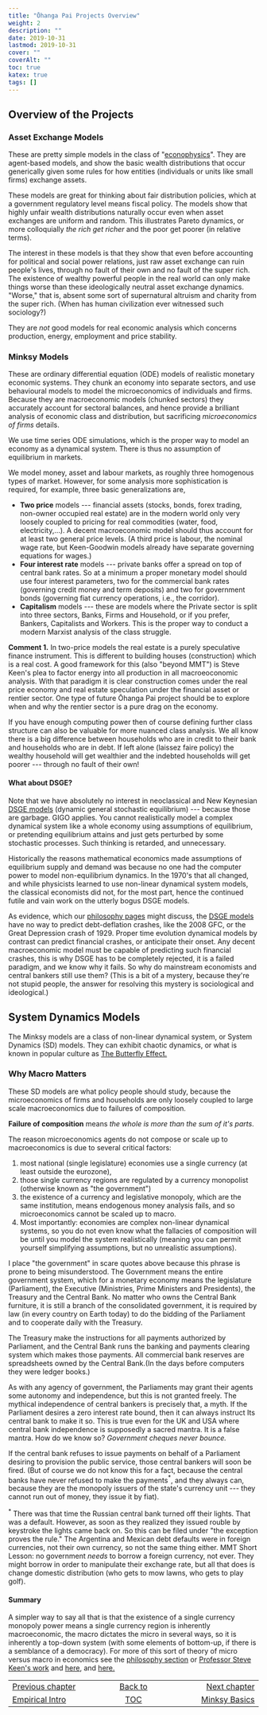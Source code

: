 ```yaml
---
title: "Ōhanga Pai Projects Overview"
weight: 2
description: ""
date: 2019-10-31
lastmod: 2019-10-31
cover: ""
coverAlt: ""
toc: true
katex: true
tags: []
---
```


## Overview of the Projects

### Asset Exchange Models

These are pretty simple models in the class of "[econophysics](https://en.wikipedia.org/wiki/Econophysics)".
They are agent-based models, and show the basic wealth distributions that 
occur generically given some rules for how entities (individuals or units 
like small firms) exchange assets.

These models are great for thinking about fair distribution policies, which at 
a government regulatory level means fiscal policy. The models show that highly 
unfair wealth distributions naturally occur even when asset exchanges are 
uniform and random. This illustrates Pareto dynamics, or more colloquially 
*the rich get richer* and the poor get poorer (in relative terms).

The interest in these models is that they show that even before accounting for 
political and social power relations, just raw asset exchange can ruin 
people's lives, through no fault of their own and no fault of the super rich. 
The existence of wealthy powerful people in the real world can only make 
things worse than these ideologically neutral asset exchange dynamics. 
"Worse," that is, absent some sort of supernatural altruism and charity from 
the super rich. (When has human civilization ever witnessed such sociology?)

They are *not* good models for real economic analysis which concerns 
production, energy, employment and price stability.

### Minksy Models

These are ordinary differential equation (ODE) models of realistic monetary 
economic systems. They chunk an economy into separate sectors, and use 
behavioural models to model the microeconomics of individuals and firms. 
Because they are macroeconomic models (chunked sectors) they accurately 
account for sectoral balances, and hence provide a brilliant analysis of 
economic class and distribution, but sacrificing *microeconomics of firms* 
details.

We use time series ODE simulations, which is the proper way to model an 
economy as a dynamical system. There is thus no assumption of equilibrium in 
markets.

We model money, asset and labour markets, as roughly three homogenous types of 
market. However, for some analysis more sophistication is required, for 
example, three basic generalizations are,

* **Two price** models --- financial assets (stocks, bonds, forex trading, 
non-owner occupied real estate) are in the modern world only very loosely 
coupled to pricing for real commodities (water, food, electricity,...). A 
decent macroeconomic model should thus account for at least two general price 
levels. (A third price is labour, the nominal wage rate, but Keen-Goodwin 
models already have separate governing equations for wages.)
* **Four interest rate** models --- private banks offer a spread on top of 
central bank rates. So at a minimum a proper monetary model should use four 
interest parameters, two for the commercial bank rates (governing credit money 
and term deposits) and two for government bonds (governing fiat currency 
operations, i.e., the corridor).
* **Capitalism** models --- these are models where the Private sector is split 
into three sectors, Banks, Firms and Household, or if you prefer, Bankers, 
Capitalists and Workers. This is the proper way to conduct a modern Marxist 
analysis of the class struggle.

**Comment 1.** In two-price models the real estate is a purely speculative 
finance instrument. This is different to building houses (construction) which 
is a real cost. A good framework for this (also "beyond MMT") is Steve Keen's 
plea to factor energy into all production in all macroeoconomic analysis. 
With that paradigm it is clear construction comes under the real price economy 
and real estate speculation under the financial asset or rentier sector. 
One type of future Ōhanga Pai project should be to explore when and why the 
rentier sector is a pure drag on the economy.

If you have enough computing power then of course defining further class 
structure can also be valuable for more nuanced class analysis. 
We all know there is a big difference between households who are in credit to 
their bank and households who are in debt. If left alone (laissez faire 
policy) the wealthy household will get wealthier and the indebted households 
will get poorer --- through no fault of their own!

#### What about DSGE? 

Note that we have absolutely no interest in neoclassical and New Keynesian [DSGE models](https://arxiv.org/pdf/2210.16224) (dynamic general stochastic 
equilibrium) --- because those are garbage. 
GIGO applies. You cannot realistically model a complex dynamical system like a 
whole economy using assumptions of equilibrium, or pretending equilibrium 
attains and just gets perturbed by some stochastic processes. Such thinking is 
retarded, and unnecessary. 

Historically the reasons mathematical economics made assumptions of 
equilibrium supply and demand was because no one had the computer power to 
model non-equilibrium dynamics. In the 1970's that all changed, and while 
physicists learned to use non-linear dynamical system models, the classical 
economists did not, for the most part, hence the continued futile and vain 
work on the utterly bogus DSGE models.

As evidence, which our [philosophy pages](/questions/) might discuss, 
the [DSGE models](https://arxiv.org/pdf/2210.16224) have no way to predict 
debt-deflation crashes, like the 2008 GFC, or the Great Depression crash of 1929. 
Proper time evolution dynamical models by contrast can predict financial 
crashes, or anticipate their onset. Any decent macroeconomic model must be 
capable of predicting such financial crashes, this is why DSGE has to be 
completely rejected, it is a failed paradigm, and we know why it fails. So why 
do mainstream economists and central bankers still use them? (This is a bit of 
a mystery, because they're not stupid people, the answer for resolving this 
mystery is sociological and ideological.)


## System Dynamics Models

The Minksy models are a class of non-linear dynamical system, or System 
Dynamics (SD) models. They can exhibit chaotic dynamics, or what is known in 
popular culture as 
[The Butterfly Effect.](https://en.wikipedia.org/wiki/Butterfly_effect)

### Why Macro Matters

These SD models are what policy people should study, because the 
microeconomics of firms and households are only loosely coupled to large scale 
macroeconomics due to failures of composition. 

**Failure of composition** means *the whole is more than the sum of it's parts*.

The reason microeconomics agents do not compose or scale up to 
macroeconomics is due to several critical factors:

1. most national (single legislature) economies use a single currency (at 
least outside the eurozone),
2. those single currency regions are regulated by a currency monopolist 
(otherwise known as "the government")
3. the existence of a currency and legislative monopoly, which are the same 
institution, means endogenous money analysis fails, and so microeconomics 
cannot be scaled up to macro.
4. Most importantly: economies are complex non-linear dynamical systems, so 
you do not even know what the fallacies of composition will be until you model 
the system realistically (meaning you can permit yourself simplifying 
assumptions, but no unrealistic assumptions).

I place "the government" in scare quotes above because this phrase is prone to 
being misunderstood. The Government means the entire government system, which 
for a monetary economy means the legislature (Parliament), the Executive 
(Ministries, Prime Ministers and Presidents), the Treasury and the Central 
Bank. No matter who owns the Central Bank furniture, it is still a branch of 
the consolidated government, it is required by law (in every country on Earth 
today) to do the bidding of the Parliament and to cooperate daily with the 
Treasury.

The Treasury make the instructions for all payments authorized by Parliament, 
and the Central Bank runs the banking and payments clearing system which makes 
those payments. All commercial bank reserves are spreadsheets owned by the 
Central Bank.(In the days before computers they were ledger books.)

As with any agency of government, the Parliaments may grant their agents some 
autonomy and independence, but this is not granted freely. The mythical 
independence of central bankers is precisely that, a myth. If the Parliament 
desires a zero interest rate bound, then it can always instruct Its central 
bank to make it so. This is true even for the UK and USA where central bank 
independence is supposedly a sacred mantra.  It is a false mantra. How do we 
know so? *Government cheques never bounce.*

If the central bank refuses to issue payments on behalf of a Parliament 
desiring to provision the public service, those central bankers will soon be 
fired. (But of course we do not know this for a fact, because the central 
banks have never refused to make the payments${}^\ast$, and they always can, 
because they are the monopoly issuers of the state's currency unit --- they 
cannot run out of money, they issue it by fiat).

${}^\ast$ There was that time the Russian central bank turned off their 
lights. That was a default. However, as soon as they realized they issued 
rouble by keystroke the lights came back on. So this can be filed under "the 
exception proves the rule." The Argentina and Mexican debt defaults were in 
foreign currencies, not their own currency, so not the same thing either. MMT 
Short Lesson: no government *needs* to borrow a foreign currency, not ever. 
They might borrow in order to manipulate their exchange rate, but all that 
does is change domestic distribution (who gets to mow lawns, who gets to play 
golf).

#### Summary

A simpler way to say all that is that the existence of a single currency 
monopoly power means a single currency region is inherently macroeconomic, the 
macro dictates the micro in several ways, so it is inherently a top-down 
system (with some elements of bottom-up, if there is a semblance of a 
democracy). 
For more of this sort of theory of micro versus macro in economics see the [philosophy section](/ohanga-pai/questions/) or [Professor Steve Keen\'s work](https://doi.org/10.1080/09538259.2020.1810887) and [here](https://ssrn.com/abstract=3466606), and [here.](https://www.rrojasdatabank.info/Keen49.pdf)


<table style="border-collapse: collapse; border=0;">
    <colgroup>
       <col span="1" style="width: 25%;">
       <col span="1" style="width: 10%;">
       <col span="1" style="width: 25%;">
    </colgroup>
<tr style="border: 1px solid color:#0f0f0f;">
<td style="border: 1px solid color:#0f0f0f;">
<a href="../000_empirical_intro">Previous chapter</a></td>
<td style="border: 1px solid color:#0f0f0f; text-align:center;">
<a href="./">Back to</a></td>
<td style="border: 1px solid color:#0f0f0f; text-align:right;">
<a href="../002_minskybasics">Next chapter</a></td>
</tr>
<tr style="border: 1px solid color:#0f0f0f;">
<td style="border: 1px solid color:#0f0f0f;">
<a href="../000_empirical_intro">Empirical Intro</a></td>
<td style="border: 1px solid color:#0f0f0f; text-align:center;">
<a href="./">TOC</a></td>
<td style="border: 1px solid color:#0f0f0f; text-align:right;">
<a href="../002_minskybasics">Minksy Basics</a></td>
</tr>
</table>
